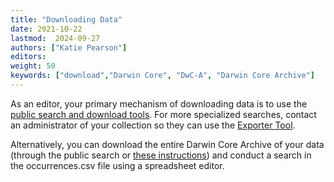 ```yaml
---
title: "Downloading Data"
date: 2021-10-22
lastmod:  2024-09-27
authors: ["Katie Pearson"]
editors: 
weight: 50
keywords: ["download","Darwin Core", "DwC-A", "Darwin Core Archive"]
---
```


As an editor, your primary mechanism of downloading data is to use the [public search and download tools](/docs/User_Guide/Downloading/download_data). For more specialized searches, contact an administrator of your collection so they can use the [Exporter Tool](/docs/Collection_Manager_Guide/Downloading/downloading_subset).

Alternatively, you can download the entire Darwin Core Archive of your data (through the public search or [these instructions](/docs/Editor_Guide/Downloading_Data/downloading_darwin_core_archive)) and conduct a search in the occurrences.csv file using a spreadsheet editor.